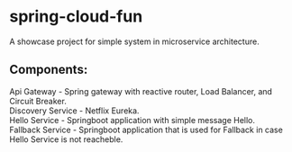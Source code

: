 # spring-cloud-fun

A showcase project for simple system in microservice architecture. </br>

## Components:
Api Gateway - Spring gateway with reactive router, Load Balancer, and Circuit Breaker.</br>
Discovery Service - Netflix Eureka. </br>
Hello Service - Springboot application with simple message Hello.</br>
Fallback Service - Springboot application that is used for Fallback in case Hello Service is not reacheble.</br>

